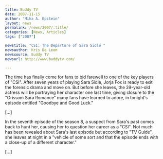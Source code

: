```yaml
---
title: Buddy TV
date: 2007-11-15
author: "Mika A. Epstein"
layout: news
permalink: /news/2007/:title/
categories: [News, Articles]
tags: ["2007"]

newstitle: "CSI: The Departure of Sara Sidle "
newsauthor: Kris De Leon
newssource: Buddy TV
newsurl: http://www.buddytv.com/

---
```


The time has finally come for fans to bid farewell to one of the key players of "CSI". After seven years of playing Sara Sidle, Jorja Fox is ready to exit the forensic drama and move on. But before she leaves, the 39-year-old actress will be portraying her character one last time, giving closure to the "Grissom Sara Romance" many fans have learned to adore, in tonight's episode entitled "Goodbye and Good Luck."

[...]

In the seventh episode of the season 8, a suspect from Sara's past comes back to hunt her, causing her to question her career as a "CSI". Not much has been revealed about Sara's last episode but according to "TV Guide", she leaves at night in a "vehicle of some sort and that the episode ends with a close-up of a different character."

[...]

